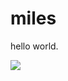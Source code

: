 
<html>
<head>
<title>miles is the best</title>
</head>
<body>
<body>

<h1>miles </h1>
<p>hello world.</p>
 <img src="http://cdn.pcwallart.com/images/halo-reach-noble-team-wallpaper-wallpaper-2.jpg"  style="width:auto;">
</body>
<!DOCTYPE html>
<html>
<head>
<style>
<a href= "/html/styles.css">CS Pathway Reading</a><!DOCTYPE html>
<html>
<head>
<style>
<link rel="stylesheet" href="http://www.w3schools.com/html/styles.css">
</style>
</head>
<body>
</body>
</html>
